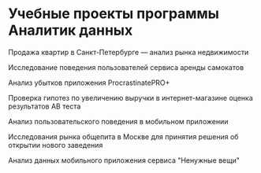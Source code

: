 # **Учебные проекты программы Аналитик данных**

Продажа квартир в Санкт-Петербурге — анализ рынка недвижимости

Исследование поведения пользователей сервиса аренды самокатов

Анализ убытков приложения ProcrastinatePRO+

Проверка гипотез по увеличению выручки в интернет-магазине оценка результатов AB теста

Анализ пользовательского поведения в мобильном приложении

Исследования рынка общепита в Москве для принятия решения об открытии нового заведения

Анализ данных мобильного приложения сервиса "Ненужные вещи"
